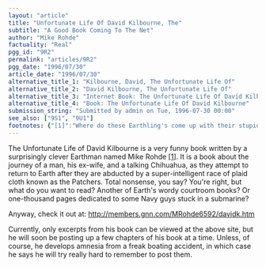 ```yaml
---
layout: "article"
title: "Unfortunate Life Of David Kilbourne, The"
subtitle: "A Good Book Coming To The Net"
author: "Mike Rohde"
factuality: "Real"
pgg_id: "9R2"
permalink: "articles/9R2"
pgg_date: "1996/07/30"
article_date: "1996/07/30"
alternative_title_1: "Kilbourne, David, The Unfortunate Life Of"
alternative_title_2: "David Kilbourne, The Unfortunate Life Of"
alternative_title_3: "Internet Book: The Unfortunate Life Of David Kilbourne"
alternative_title_4: "Book: The Unfortunate Life Of David Kilbourne"
submission_string: "Submitted by admin on Tue, 1996-07-30 00:00"
see_also: ["9S1", "9U1"]
footnotes: {"[1]":"Where do these Earthling's come up with their stupid names?"}
---
```

<div>
<p>The Unfortunate Life of David Kilbourne is a very funny book written by a surprisingly clever Earthman named Mike Rohde <a href="#footnotes.1" class="footnote-link">[1]</a>. It is a book about the journey of a man, his ex-wife, and a talking Chihuahua, as they attempt to return to Earth after they are abducted by a super-intelligent race of plaid cloth known as the Patchers. Total nonsense, you say? You're right, but what do you want to read? Another of Earth's wordy courtroom books? Or one-thousand pages dedicated to some Navy guys stuck in a submarine?</p>
<p>Anyway, check it out at: <a href="https://web.archive.org/web/20130205231804/http://members.gnn.com/MRohde6592/davidk.htm">http://members.gnn.com/MRohde6592/davidk.htm</a></p>
<p>Currently, only excerpts from his book can be viewed at the above site, but he will soon be posting up a few chapters of his book at a time. Unless, of course, he develops amnesia from a freak boating accident, in which case he says he will try really hard to remember to post them.</p>
</div>
